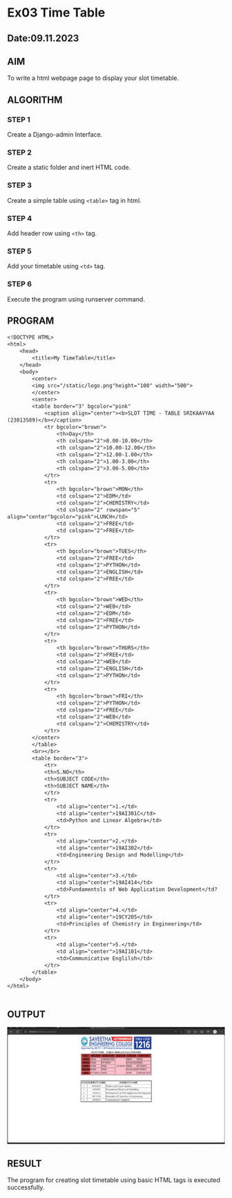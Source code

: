 # Ex03 Time Table
## Date:09.11.2023

## AIM
To write a html webpage page to display your slot timetable.

## ALGORITHM
### STEP 1
Create a Django-admin Interface.

### STEP 2
Create a static folder and inert HTML code.

### STEP 3
Create a simple table using ```<table>``` tag in html.

### STEP 4
Add header row using ```<th>``` tag.

### STEP 5
Add your timetable using ```<td>``` tag.

### STEP 6
Execute the program using runserver command.

## PROGRAM
```
<!DOCTYPE HTML>
<html>
	<head>
		<title>My TimeTable</title>
	</head>
	<body>
		<center>
		<img src="/static/logo.png"height="100" width="500">
		</center>
		<center>
		<table border="3" bgcolor="pink"
			<caption align="center"><b>SLOT TIME - TABLE SRIKAAVYAA (23013589)</b></caption>
			<tr bgcolor="brown">
				<th>Day</th>
				<th colspan="2">8.00-10.00</th>
				<th colspan="2">10.00-12.00</th>
				<th colspan="2">12.00-1.00</th>
				<th colspan="2">1.00-3.00</th>
				<th colspan="2">3.00-5.00</th>
			</tr>
			<tr>
				<th bgcolor="brown">MON</th>
				<td colspan="2">EDM</td>
				<td colspan="2">CHEMISTRY</td>
				<td colspan="2" rowspan="5" align="center"bgcolor="pink">LUNCH</td>
				<td colspan="2">FREE</td>
				<td colspan="2">FREE</td>
			</tr>
			<tr>
				<th bgcolor="brown">TUES</th>
				<td colspan="2">FREE</td>
				<td colspan="2">PYTHON</td>
				<td colspan="2">ENGLISH</td>
				<td colspan="2">FREE</td>
			</tr>
			<tr>
				<th bgcolor="brown">WED</th>
				<td colspan="2">WEB</td>
				<td colspan="2">EDM</td>
				<td colspan="2">FREE</td>
				<td colspan="2">PYTHON</td>
			</tr>
			<tr>
				<th bgcolor="brown">THURS</th>
				<td colspan="2">FREE</td>
				<td colspan="2">WEB</td>
				<td colspan="2">ENGLISH</td>
				<td colspan="2">PYTHON</td>
			</tr>
			<tr>
				<th bgcolor="brown">FRI</th>
				<td colspan="2">PYTHON</td>
				<td colspan="2">FREE</td>
				<td colspan="2">WEB</td>
				<td colspan="2">CHEMISTRY</td>
			</tr>
		</center>
		</table>
		<br></br>
		<table border="3">
			<tr>
			<th>S.NO</th>
			<th>SUBJECT CODE</th>
			<th>SUBJECT NAME</th>
			</tr>
			<tr>
				<td align="center">1.</td>
				<td align="center">19AI301C</td>
				<td>Python and Linear Algebra</td>
			</tr>
			<tr>
				<td align="center">2.</td>
				<td align="center">19AI302</td>
				<td>Engineering Design and Modelling</td>
			</tr>
			<tr>
				<td align="center">3.</td>
				<td align="center">19AI414</td>
				<td>Fundamentsls of Web Application Development</td?
			</tr>
			<tr>
				<td align="center">4.</td>
				<td align="center">19CY205</td>
				<td>Principles of Chemistry in Engineering</td>
			</tr>
			<tr>
				<td align="center">5.</td>
				<td align="center">19AI101</td>
				<td>Communicative Englilsh</td>
			</tr>
		</table>
	</body>
</html>
			
```

## OUTPUT
![Alt text](<Screenshot 2023-11-09 232457.png>)

## RESULT
The program for creating slot timetable using basic HTML tags is executed successfully.
